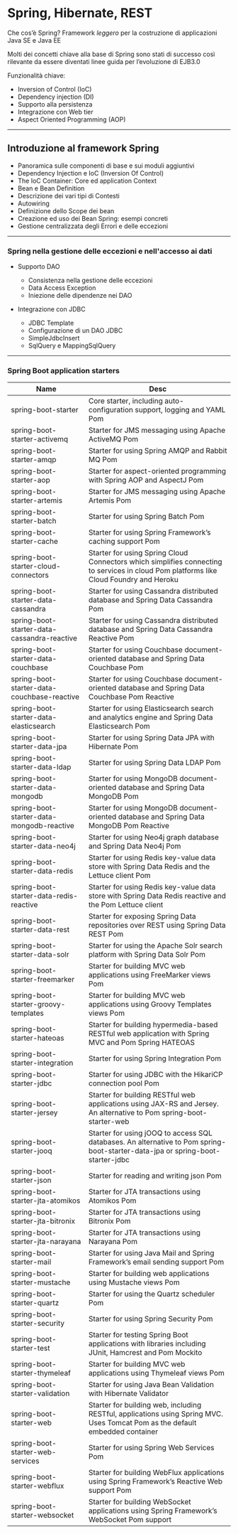# Spring, Hibernate, REST

Che cos’è Spring?
Framework *leggero* per la costruzione di applicazioni Java SE e Java EE

Molti dei concetti chiave alla base di Spring sono stati di successo così rilevante da essere diventati linee guida per l’evoluzione di EJB3.0

Funzionalità chiave:

* Inversion of Control (IoC)
* Dependency injection (DI)
* Supporto alla persistenza
* Integrazione con Web tier
* Aspect Oriented Programming (AOP)

---

## Introduzione al framework Spring

* Panoramica sulle componenti di base e sui moduli aggiuntivi
* Dependency Injection e IoC (Inversion Of Control)
* The IoC Container: Core ed application Context
* Bean e Bean Definition
* Descrizione dei vari tipi di Contesti
* Autowiring
* Definizione dello Scope dei bean
* Creazione ed uso dei Bean Spring: esempi concreti
* Gestione centralizzata degli Errori e delle eccezioni

---

### Spring nella gestione delle eccezioni e nell'accesso ai dati

* Supporto DAO
  * Consistenza nella gestione delle eccezioni
  * Data Access Exception
  * Iniezione delle dipendenze nei DAO

* Integrazione con JDBC
  * JDBC Template
  * Configurazione di un DAO JDBC
  * SimpleJdbcInsert
  * SqlQuery e MappingSqlQuery

---

### Spring Boot application starters

Name|Desc
---|---
spring-boot-starter 	|	Core starter, including auto-configuration support, logging and YAML Pom
spring-boot-starter-activemq 	|	Starter for JMS messaging using Apache ActiveMQ Pom
spring-boot-starter-amqp 	|	Starter for using Spring AMQP and Rabbit MQ Pom
spring-boot-starter-aop 	|	Starter for aspect-oriented programming with Spring AOP and AspectJ Pom
spring-boot-starter-artemis 	|	Starter for JMS messaging using Apache Artemis Pom
spring-boot-starter-batch 	|	Starter for using Spring Batch Pom
spring-boot-starter-cache 	|	Starter for using Spring Framework’s caching support Pom
spring-boot-starter-cloud-connectors	|	Starter for using Spring Cloud Connectors which simplifies connecting to services in cloud Pom platforms like Cloud Foundry and Heroku
spring-boot-starter-data-cassandra 	|	Starter for using Cassandra distributed database and Spring Data Cassandra Pom
spring-boot-starter-data-cassandra-reactive 	|	Starter for using Cassandra distributed database and Spring Data Cassandra Reactive Pom
spring-boot-starter-data-couchbase 	|	Starter for using Couchbase document-oriented database and Spring Data Couchbase Pom
spring-boot-starter-data-couchbase-reactive	|	Starter for using Couchbase document-oriented database and Spring Data Couchbase Pom Reactive
spring-boot-starter-data-elasticsearch 	|	Starter for using Elasticsearch search and analytics engine and Spring Data Elasticsearch Pom
spring-boot-starter-data-jpa 	|	Starter for using Spring Data JPA with Hibernate Pom
spring-boot-starter-data-ldap 	|	Starter for using Spring Data LDAP Pom
spring-boot-starter-data-mongodb 	|	Starter for using MongoDB document-oriented database and Spring Data MongoDB Pom
spring-boot-starter-data-mongodb-reactive	|	Starter for using MongoDB document-oriented database and Spring Data MongoDB Pom Reactive
spring-boot-starter-data-neo4j 	|	Starter for using Neo4j graph database and Spring Data Neo4j Pom
spring-boot-starter-data-redis 	|	Starter for using Redis key-value data store with Spring Data Redis and the Lettuce client Pom
spring-boot-starter-data-redis-reactive	|	Starter for using Redis key-value data store with Spring Data Redis reactive and the Pom Lettuce client
spring-boot-starter-data-rest 	|	Starter for exposing Spring Data repositories over REST using Spring Data REST Pom
spring-boot-starter-data-solr 	|	Starter for using the Apache Solr search platform with Spring Data Solr Pom
spring-boot-starter-freemarker 	|	Starter for building MVC web applications using FreeMarker views Pom
spring-boot-starter-groovy-templates 	|	Starter for building MVC web applications using Groovy Templates views Pom
spring-boot-starter-hateoas	|	Starter for building hypermedia-based RESTful web application with Spring MVC and Pom Spring HATEOAS
spring-boot-starter-integration 	|	Starter for using Spring Integration Pom
spring-boot-starter-jdbc 	|	Starter for using JDBC with the HikariCP connection pool Pom
spring-boot-starter-jersey	|	Starter for building RESTful web applications using JAX-RS and Jersey. An alternative to Pom spring-boot-starter-web
spring-boot-starter-jooq	|	Starter for using jOOQ to access SQL databases. An alternative to Pom spring-boot-starter-data-jpa or spring-boot-starter-jdbc
spring-boot-starter-json 	|	Starter for reading and writing json Pom
spring-boot-starter-jta-atomikos 	|	Starter for JTA transactions using Atomikos Pom
spring-boot-starter-jta-bitronix 	|	Starter for JTA transactions using Bitronix Pom
spring-boot-starter-jta-narayana 	|	Starter for JTA transactions using Narayana Pom
spring-boot-starter-mail 	|	Starter for using Java Mail and Spring Framework’s email sending support Pom
spring-boot-starter-mustache 	|	Starter for building web applications using Mustache views Pom
spring-boot-starter-quartz 	|	Starter for using the Quartz scheduler Pom
spring-boot-starter-security 	|	Starter for using Spring Security Pom
spring-boot-starter-test	|	Starter for testing Spring Boot applications with libraries including JUnit, Hamcrest and Pom Mockito
spring-boot-starter-thymeleaf 	|	Starter for building MVC web applications using Thymeleaf views Pom 
spring-boot-starter-validation	|	Starter for using Java Bean Validation with Hibernate Validator
spring-boot-starter-web|Starter for building web, including RESTful, applications using Spring MVC. Uses Tomcat Pom as the default embedded container
spring-boot-starter-web-services |Starter for using Spring Web Services Pom
spring-boot-starter-webflux |Starter for building WebFlux applications using Spring Framework’s Reactive Web support Pom
spring-boot-starter-websocket|Starter for building WebSocket applications using Spring Framework’s WebSocket Pom support




